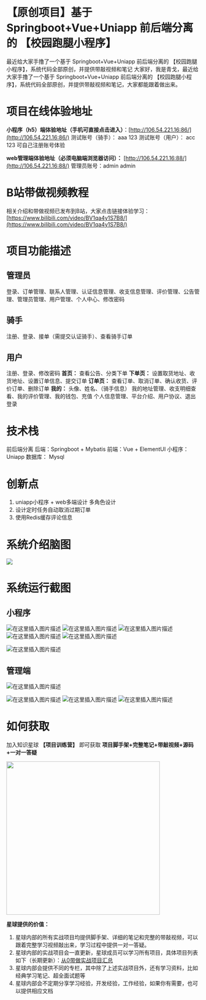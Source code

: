 # 【原创项目】基于 Springboot+Vue+Uniapp 前后端分离的 【校园跑腿小程序】
最近给大家手撸了一个基于 Springboot+Vue+Uniapp 前后端分离的 【校园跑腿小程序】，系统代码全部原创，并提供带敲视频和笔记
大家好，我是青戈，最近给大家手撸了一个基于 Springboot+Vue+Uniapp 前后端分离的 【校园跑腿小程序】，系统代码全部原创，并提供带敲视频和笔记，大家都能跟着做出来。

# 项目在线体验地址
**小程序（h5）端体验地址（手机可直接点击进入）**：[http://106.54.221.16:86/](http://106.54.221.16:86/)
测试账号（骑手）： aaa  123
测试账号（用户）： acc 123
可自己注册账号体验

**web管理端体验地址（必须电脑端浏览器访问）：** [http://106.54.221.16:88/](http://106.54.221.16:88/)
管理员账号：admin  admin

# B站带做视频教程
相关介绍和带做视频已发布到B站，大家点击链接体验学习：[https://www.bilibili.com/video/BV1qa4y1S7B8/](https://www.bilibili.com/video/BV1qa4y1S7B8/)

# 项目功能描述
## 管理员
登录、订单管理、联系人管理、认证信息管理、收支信息管理、评价管理、公告管理、管理员管理、用户管理、个人中心、修改密码
## 骑手
注册、登录、接单（需提交认证骑手）、查看骑手订单
## 用户
注册、登录、修改密码
**首页：**
查看公告、分类下单
**下单页：**
设置取货地址、收货地址、设置订单信息、提交订单
**订单页：**
查看订单、取消订单、确认收货、评价订单、删除订单
**我的：**
头像、姓名、（骑手信息）
我的地址管理、收支明细查看、我的评价管理、我的钱包、充值
个人信息管理、平台介绍、用户协议、退出登录

# 技术栈
前后端分离
后端：Springboot + Mybatis
前端：Vue + ElementUI
小程序：Uniapp
数据库： Mysql

# 创新点
1. uniapp小程序 + web多端设计 多角色设计
2. 设计定时任务自动取消过期订单
3. 使用Redis缓存评论信息

# 系统介绍脑图
![](https://img-blog.csdnimg.cn/8b5dddcc130843e1b6d8e9de8f616b50.png)

# 系统运行截图
## 小程序
![在这里插入图片描述](https://img-blog.csdnimg.cn/9e52776217174e13b4b71100e9e62831.png)
![在这里插入图片描述](https://img-blog.csdnimg.cn/35e3e1064cc747c688750cc8ed57b2c5.png)
![在这里插入图片描述](https://img-blog.csdnimg.cn/7451c8e075114200a13d58d71089ce33.png)
![在这里插入图片描述](https://img-blog.csdnimg.cn/8c510fdfb9a04e4fa09d29e53220a7e2.png)
![在这里插入图片描述](https://img-blog.csdnimg.cn/ba3dec37b3c043a68bb26957ef5d527e.png)

![在这里插入图片描述](https://img-blog.csdnimg.cn/c3092714a1384385865de1f71cf129e8.png)

## 管理端
![在这里插入图片描述](https://img-blog.csdnimg.cn/fc8a744d8abd4d60a33b649219548844.png)

![在这里插入图片描述](https://img-blog.csdnimg.cn/cf106331c1ce4f2f94e784ca9a9d8d34.png)
![在这里插入图片描述](https://img-blog.csdnimg.cn/c9f066fc8f9f45eb906c75394f735cb8.png)
![在这里插入图片描述](https://img-blog.csdnimg.cn/7bb264b910bf4abf893b1900c45ec5f7.png)

# 如何获取
加入知识星球 **【项目训练营】** 即可获取 **项目脚手架+完整笔记+带敲视频+源码+一对一答疑**

<img width=400 src="https://img-blog.csdnimg.cn/img_convert/be76202169a01323e7a520b1c4f1084d.jpeg" />

**星球提供的价值：**
1. 星球内部的所有实战项目均提供脚手架、详细的笔记和完整的带敲视频，可以跟着完整学习视频敲出来，学习过程中提供一对一答疑。
2. 星球内部的实战项目会一直更新，星球成员可以学习所有项目，具体项目列表如下（长期更新）：[从0带做实战项目汇总](https://www.javaxm.cn/%E4%BB%8E0%E5%B8%A6%E5%81%9A%E5%AE%9E%E6%88%98%E9%A1%B9%E7%9B%AE%E6%B1%87%E6%80%BB.html)
3. 星球内部会提供不同的专栏，其中除了上述实战项目外，还有学习资料，比如经典学习笔记、超全面试题等
4. 星球内部会不定期分享学习经验，开发经验，工作经验，如果你有需要，也可以提供相应文档  
